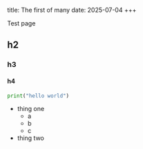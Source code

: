 title: The first of many
date: 2025-07-04
+++

Test page

## h2
### h3
#### h4

``` python
print("hello world")
```

- thing one
  + a
  + b
  + c
- thing two
